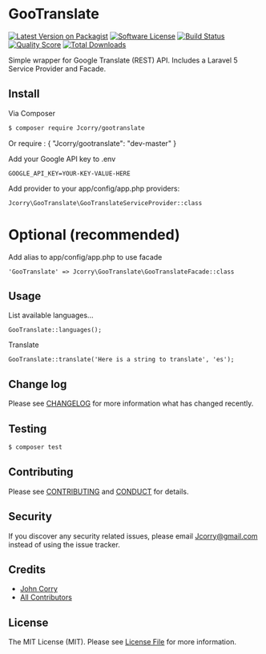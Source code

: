 # GooTranslate

[![Latest Version on Packagist][ico-version]][link-packagist]
[![Software License][ico-license]](LICENSE.md)
[![Build Status][ico-travis]][link-travis]
[![Quality Score][ico-code-quality]][link-code-quality]
[![Total Downloads][ico-downloads]][link-downloads]

Simple wrapper for Google Translate (REST) API. Includes a Laravel 5 Service Provider and Facade.

## Install

Via Composer

``` bash
$ composer require Jcorry/gootranslate
```
Or
    require : {
        "Jcorry/gootranslate": "dev-master"
    }
    
Add your Google API key to .env
    
    GOOGLE_API_KEY=YOUR-KEY-VALUE-HERE
    
Add provider to your app/config/app.php providers:
    
    Jcorry\GooTranslate\GooTranslateServiceProvider::class

Optional (recommended)
======================

Add alias to app/config/app.php to use facade

    'GooTranslate' => Jcorry\GooTranslate\GooTranslateFacade::class

## Usage

List available languages...

    GooTranslate::languages();
    
Translate

    GooTranslate::translate('Here is a string to translate', 'es');

## Change log

Please see [CHANGELOG](CHANGELOG.md) for more information what has changed recently.

## Testing

``` bash
$ composer test
```

## Contributing

Please see [CONTRIBUTING](CONTRIBUTING.md) and [CONDUCT](CONDUCT.md) for details.

## Security

If you discover any security related issues, please email Jcorry@gmail.com instead of using the issue tracker.

## Credits

- [John Corry][link-author]
- [All Contributors][link-contributors]

## License

The MIT License (MIT). Please see [License File](LICENSE.md) for more information.

[ico-version]: https://img.shields.io/packagist/v/Jcorry/GooTranslate.svg?style=flat-square
[ico-license]: https://img.shields.io/badge/license-MIT-brightgreen.svg?style=flat-square
[ico-travis]: https://img.shields.io/travis/Jcorry/GooTranslate/master.svg?style=flat-square
[ico-scrutinizer]: https://img.shields.io/scrutinizer/coverage/g/Jcorry/GooTranslate.svg?style=flat-square
[ico-code-quality]: https://img.shields.io/scrutinizer/g/Jcorry/GooTranslate.svg?style=flat-square
[ico-downloads]: https://img.shields.io/packagist/dt/Jcorry/GooTranslate.svg?style=flat-square

[link-packagist]: https://packagist.org/packages/Jcorry/GooTranslate
[link-travis]: https://travis-ci.org/Jcorry/GooTranslate
[link-scrutinizer]: https://scrutinizer-ci.com/g/Jcorry/GooTranslate/code-structure
[link-code-quality]: https://scrutinizer-ci.com/g/Jcorry/GooTranslate
[link-downloads]: https://packagist.org/packages/Jcorry/GooTranslate
[link-author]: https://github.com/:author_username
[link-contributors]: ../../contributors

